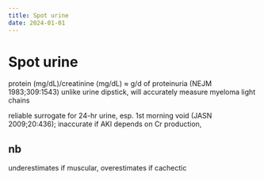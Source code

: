 ```yaml
---
title: Spot urine
date: 2024-01-01
---
```

# Spot urine

protein (mg/dL)/creatinine (mg/dL) ≈ g/d of proteinuria (NEJM 1983;309:1543) unlike urine dipstick, will accurately measure myeloma light chains

reliable surrogate for 24-hr urine, 
esp. 1st morning void (JASN 2009;20:436); 
inaccurate if AKI depends on Cr production, 

## nb  
underestimates if muscular, 
overestimates if cachectic


